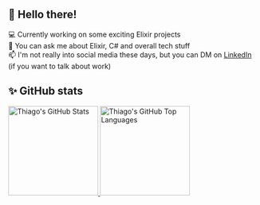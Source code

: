 ## 👋 Hello there! 

<p align="left">
  💻 Currently working on some exciting Elixir projects <br/>  
  💬 You can ask me about Elixir, C# and overall tech stuff <br/>   
  📫 I'm not really into social media these days, but you can DM on <a href="https://www.linkedin.com/in/thiago-majesk-goulart">LinkedIn</a> (if you want to talk about work)  
</p>

## ✨ GitHub stats

<a href="https://github.com/thiagomajesk">
  <img height="180em" src="https://github-readme-stats.vercel.app/api?username=thiagomajesk&theme=graywhite&count_private=true&show_icons=true" alt="Thiago's GitHub Stats" />
  <img height="180em" src="https://github-readme-stats.vercel.app/api/top-langs?username=thiagomajesk&theme=graywhite&langs_count=6 &layout=compact&count_private=true" alt="Thiago's GitHub Top Languages" />
</p>
